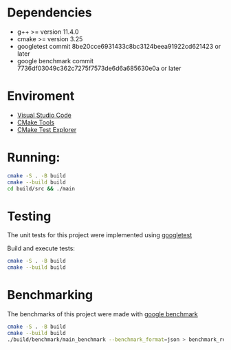# Dependencies
- g++ >= version 11.4.0
- cmake >= version 3.25
- googletest commit 8be20cce6931433c8bc3124beea91922cd621423 or later
- google benchmark commit 7736df03049c362c7275f7573de6d6a685630e0a or later

# Enviroment
- [Visual Studio Code](https://code.visualstudio.com/)
- [CMake Tools](https://marketplace.visualstudio.com/items?itemName=ms-vscode.cmake-tools)
- [CMake Test Explorer](https://marketplace.visualstudio.com/items?itemName=fredericbonnet.cmake-test-adapter)

# Running:

``` zsh
cmake -S . -B build
cmake --build build
cd build/src && ./main
```

# Testing

The unit tests for this project were implemented using [googletest](https://github.com/google/googletest)


Build and execute tests:

``` zsh
cmake -S . -B build
cmake --build build

```

# Benchmarking

The benchmarks of this project were made with [google benchmark](https://github.com/google/benchmark)

``` zsh
cmake -S . -B build
cmake --build build
./build/benchmark/main_benchmark --benchmark_format=json > benchmark_results.json
```